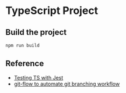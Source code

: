 # TypeScript Project

## Build the project
```bash
npm run build
```

## Reference
- [Testing TS with Jest](https://itnext.io/testing-with-jest-in-typescript-cc1cd0095421)
- [git-flow to automate git branching workflow](https://jeffkreeftmeijer.com/git-flow/)
